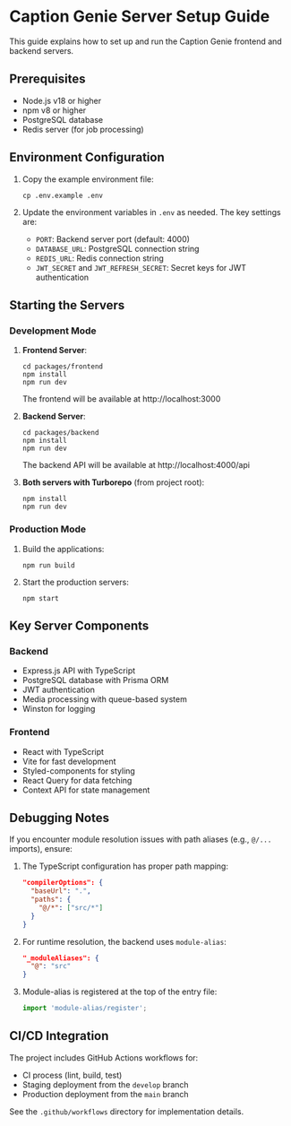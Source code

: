 # Caption Genie Server Setup Guide

This guide explains how to set up and run the Caption Genie frontend and backend servers.

## Prerequisites

- Node.js v18 or higher
- npm v8 or higher
- PostgreSQL database
- Redis server (for job processing)

## Environment Configuration

1. Copy the example environment file:
   ```
   cp .env.example .env
   ```

2. Update the environment variables in `.env` as needed. The key settings are:

   - `PORT`: Backend server port (default: 4000)
   - `DATABASE_URL`: PostgreSQL connection string
   - `REDIS_URL`: Redis connection string
   - `JWT_SECRET` and `JWT_REFRESH_SECRET`: Secret keys for JWT authentication

## Starting the Servers

### Development Mode

1. **Frontend Server**:
   ```
   cd packages/frontend
   npm install
   npm run dev
   ```
   The frontend will be available at http://localhost:3000

2. **Backend Server**:
   ```
   cd packages/backend
   npm install
   npm run dev
   ```
   The backend API will be available at http://localhost:4000/api

3. **Both servers with Turborepo** (from project root):
   ```
   npm install
   npm run dev
   ```

### Production Mode

1. Build the applications:
   ```
   npm run build
   ```

2. Start the production servers:
   ```
   npm start
   ```

## Key Server Components

### Backend

- Express.js API with TypeScript
- PostgreSQL database with Prisma ORM
- JWT authentication
- Media processing with queue-based system
- Winston for logging

### Frontend

- React with TypeScript
- Vite for fast development
- Styled-components for styling
- React Query for data fetching
- Context API for state management

## Debugging Notes

If you encounter module resolution issues with path aliases (e.g., `@/...` imports), ensure:

1. The TypeScript configuration has proper path mapping:
   ```json
   "compilerOptions": {
     "baseUrl": ".",
     "paths": {
       "@/*": ["src/*"]
     }
   }
   ```

2. For runtime resolution, the backend uses `module-alias`:
   ```json
   "_moduleAliases": {
     "@": "src"
   }
   ```

3. Module-alias is registered at the top of the entry file:
   ```typescript
   import 'module-alias/register';
   ```

## CI/CD Integration

The project includes GitHub Actions workflows for:
- CI process (lint, build, test)
- Staging deployment from the `develop` branch
- Production deployment from the `main` branch

See the `.github/workflows` directory for implementation details. 